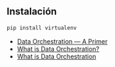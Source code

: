 ## Instalación
```bash
pip install virtualenv
```

* [Data Orchestration — A Primer](https://medium.com/memory-leak/data-orchestration-a-primer-56f3ddbb1700)
* [What is Data Orchestration?](https://www.weka.io/learn/file-system/data-orchestration/)
* [What is Data Orchestration](https://segment.com/resources/data-strategy/what-is-data-orchestration/)